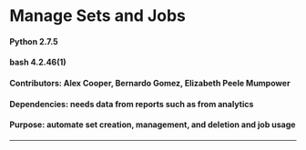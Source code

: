 # Manage Sets and Jobs

#### Python 2.7.5

#### bash 4.2.46(1)

#### Contributors: Alex Cooper, Bernardo Gomez, Elizabeth Peele Mumpower

#### Dependencies: needs data from reports such as from analytics

#### Purpose: automate set creation, management, and deletion and job usage

------------------------------------
